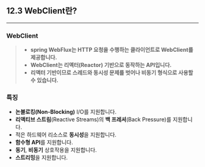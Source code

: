 ## 12.3 WebClient란?
___
###  WebClient
>* **spring WebFlux는 HTTP 요청을 수행하는 클라이언트로 WebClient를 제공합니다.**
>* **WebClient는 리액터(Reactor) 기반으로 동작하는 API입니다.**
>* **리액터 기반이므로 스레드와 동시성 문제를 벗어나 비동기 형식으로 사용할 수 있습니다.**

### 특징
 * **논블로킹(Non-Blocking)** I/O를 지원합니다.
 * **리액티브 스트림**(Reactive Streams)의 **백 프레셔**(Back Pressure)를 지원합니다.
 * 적은 하드웨어 리소스로 **동시성**을 지원합니다.
 * **함수형 API**를 지원합니다.
 * **동기**, **비동기** 상호작용을 지원합니다.
 * **스트리밍**을 지원합니다.
